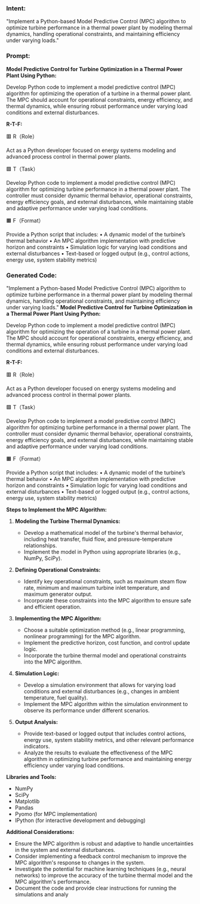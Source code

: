 ### Intent:
"Implement a Python-based Model Predictive Control (MPC) algorithm to optimize turbine performance in a thermal power plant by modeling thermal dynamics, handling operational constraints, and maintaining efficiency under varying loads."

### Prompt:
**Model Predictive Control for Turbine Optimization in a Thermal Power Plant Using Python:**

Develop Python code to implement a model predictive control (MPC) algorithm for optimizing the operation of a turbine in a thermal power plant. The MPC should account for operational constraints, energy efficiency, and thermal dynamics, while ensuring robust performance under varying load conditions and external disturbances.

**R-T-F:**

🟥 R（Role）

Act as a Python developer focused on energy systems modeling and advanced process control in thermal power plants.

🟩 T（Task）

Develop Python code to implement a model predictive control (MPC) algorithm for optimizing turbine performance in a thermal power plant. The controller must consider dynamic thermal behavior, operational constraints, energy efficiency goals, and external disturbances, while maintaining stable and adaptive performance under varying load conditions.

🟧 F（Format）

Provide a Python script that includes:
	•	A dynamic model of the turbine’s thermal behavior
	•	An MPC algorithm implementation with predictive horizon and constraints
	•	Simulation logic for varying load conditions and external disturbances
	•	Text-based or logged output (e.g., control actions, energy use, system stability metrics)

### Generated Code:
"Implement a Python-based Model Predictive Control (MPC) algorithm to optimize turbine performance in a thermal power plant by modeling thermal dynamics, handling operational constraints, and maintaining efficiency under varying loads."
**Model Predictive Control for Turbine Optimization in a Thermal Power Plant Using Python:**

Develop Python code to implement a model predictive control (MPC) algorithm for optimizing the operation of a turbine in a thermal power plant. The MPC should account for operational constraints, energy efficiency, and thermal dynamics, while ensuring robust performance under varying load conditions and external disturbances.

**R-T-F:**

🟥 R（Role）

Act as a Python developer focused on energy systems modeling and advanced process control in thermal power plants.

🟩 T（Task）

Develop Python code to implement a model predictive control (MPC) algorithm for optimizing turbine performance in a thermal power plant. The controller must consider dynamic thermal behavior, operational constraints, energy efficiency goals, and external disturbances, while maintaining stable and adaptive performance under varying load conditions.

🟧 F（Format）

Provide a Python script that includes:
	•	A dynamic model of the turbine’s thermal behavior
	•	An MPC algorithm implementation with predictive horizon and constraints
	•	Simulation logic for varying load conditions and external disturbances
	•	Text-based or logged output (e.g., control actions, energy use, system stability metrics)

**Steps to Implement the MPC Algorithm:**

1. **Modeling the Turbine Thermal Dynamics:**
   - Develop a mathematical model of the turbine's thermal behavior, including heat transfer, fluid flow, and pressure-temperature relationships.
   - Implement the model in Python using appropriate libraries (e.g., NumPy, SciPy).

2. **Defining Operational Constraints:**
   - Identify key operational constraints, such as maximum steam flow rate, minimum and maximum turbine inlet temperature, and maximum generator output.
   - Incorporate these constraints into the MPC algorithm to ensure safe and efficient operation.

3. **Implementing the MPC Algorithm:**
   - Choose a suitable optimization method (e.g., linear programming, nonlinear programming) for the MPC algorithm.
   - Implement the predictive horizon, cost function, and control update logic.
   - Incorporate the turbine thermal model and operational constraints into the MPC algorithm.

4. **Simulation Logic:**
   - Develop a simulation environment that allows for varying load conditions and external disturbances (e.g., changes in ambient temperature, fuel quality).
   - Implement the MPC algorithm within the simulation environment to observe its performance under different scenarios.

5. **Output Analysis:**
   - Provide text-based or logged output that includes control actions, energy use, system stability metrics, and other relevant performance indicators.
   - Analyze the results to evaluate the effectiveness of the MPC algorithm in optimizing turbine performance and maintaining energy efficiency under varying load conditions.

**Libraries and Tools:**

- NumPy
- SciPy
- Matplotlib
- Pandas
- Pyomo (for MPC implementation)
- IPython (for interactive development and debugging)

**Additional Considerations:**

- Ensure the MPC algorithm is robust and adaptive to handle uncertainties in the system and external disturbances.
- Consider implementing a feedback control mechanism to improve the MPC algorithm's response to changes in the system.
- Investigate the potential for machine learning techniques (e.g., neural networks) to improve the accuracy of the turbine thermal model and the MPC algorithm's performance.
- Document the code and provide clear instructions for running the simulations and analy
